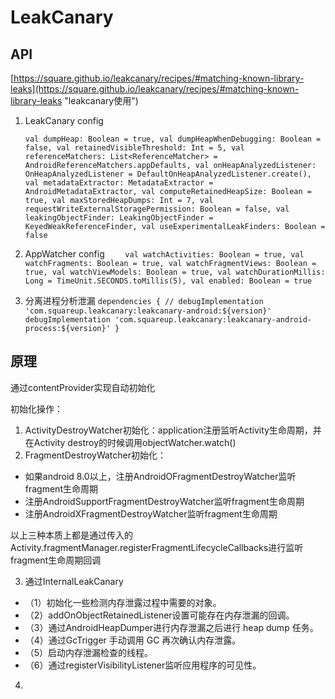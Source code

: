# LeakCanary #
## API ##
[https://square.github.io/leakcanary/recipes/#matching-known-library-leaks](https://square.github.io/leakcanary/recipes/#matching-known-library-leaks "leakcanary使用")

1. LeakCanary config

    `
	val dumpHeap: Boolean = true,
	val dumpHeapWhenDebugging: Boolean = false,
	val retainedVisibleThreshold: Int = 5,
	val referenceMatchers: List<ReferenceMatcher> = AndroidReferenceMatchers.appDefaults,
	val onHeapAnalyzedListener: OnHeapAnalyzedListener = DefaultOnHeapAnalyzedListener.create(),
	val metadataExtractor: MetadataExtractor = AndroidMetadataExtractor,
	val computeRetainedHeapSize: Boolean = true,
	val maxStoredHeapDumps: Int = 7,
	val requestWriteExternalStoragePermission: Boolean = false,
	val leakingObjectFinder: LeakingObjectFinder = KeyedWeakReferenceFinder,
	val useExperimentalLeakFinders: Boolean = false
	`

2. AppWatcher config
    `    
	val watchActivities: Boolean = true,
    val watchFragments: Boolean = true,
    val watchFragmentViews: Boolean = true,
    val watchViewModels: Boolean = true,
    val watchDurationMillis: Long = TimeUnit.SECONDS.toMillis(5),
    val enabled: Boolean = true
	`

3. 分离进程分析泄漏
    `dependencies {
  // debugImplementation 'com.squareup.leakcanary:leakcanary-android:${version}'
  debugImplementation 'com.squareup.leakcanary:leakcanary-android-process:${version}'
}`

## 原理 ##


通过contentProvider实现自动初始化

初始化操作：
1. ActivityDestroyWatcher初始化：application注册监听Activity生命周期，并在Activity destroy的时候调用objectWatcher.watch()
2. FragmentDestroyWatcher初始化：
- 如果android 8.0以上，注册AndroidOFragmentDestroyWatcher监听fragment生命周期
- 注册AndroidSupportFragmentDestroyWatcher监听fragment生命周期
- 注册AndroidXFragmentDestroyWatcher监听fragment生命周期

以上三种本质上都是通过传入的Activity.fragmentManager.registerFragmentLifecycleCallbacks进行监听fragment生命周期回调


3. 通过InternalLeakCanary
- （1）初始化一些检测内存泄露过程中需要的对象。
- （2）addOnObjectRetainedListener设置可能存在内存泄漏的回调。
- （3）通过AndroidHeapDumper进行内存泄漏之后进行 heap dump 任务。
- （4）通过GcTrigger 手动调用 GC 再次确认内存泄露。
- （5）启动内存泄漏检查的线程。
- （6）通过registerVisibilityListener监听应用程序的可见性。

4. 